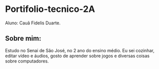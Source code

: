 # Portifolio-tecnico-2A	
Aluno: Cauã Fidelis Duarte.	
## Sobre mim:
Estudo no Senai de São José, no 2 ano do ensino médio.
Eu sei cozinhar, editar vídeo e áudios, gosto de aprender sobre jogos e diversas coisas sobre computadores.
